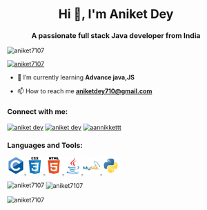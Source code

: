 <h1 align="center">Hi 👋, I'm Aniket Dey</h1>
<h3 align="center">A passionate full stack Java developer from India</h3>

<p align="left"> <img src="https://komarev.com/ghpvc/?username=aniket7107&label=Profile%20views&color=0e75b6&style=flat" alt="aniket7107" /> </p>

<p align="left"> <a href="https://github.com/ryo-ma/github-profile-trophy"><img src="https://github-profile-trophy.vercel.app/?username=aniket7107" alt="aniket7107" /></a> </p>

- 🌱 I’m currently learning **Advance java,JS**

- 📫 How to reach me **aniketdey710@gmail.com**

<h3 align="left">Connect with me:</h3>
<p align="left">
<a href="https://linkedin.com/in/aniket dey" target="blank"><img align="center" src="https://raw.githubusercontent.com/rahuldkjain/github-profile-readme-generator/master/src/images/icons/Social/linked-in-alt.svg" alt="aniket dey" height="30" width="40" /></a>
<a href="https://fb.com/aniket dey" target="blank"><img align="center" src="https://raw.githubusercontent.com/rahuldkjain/github-profile-readme-generator/master/src/images/icons/Social/facebook.svg" alt="aniket dey" height="30" width="40" /></a>
<a href="https://instagram.com/aannikkettt" target="blank"><img align="center" src="https://raw.githubusercontent.com/rahuldkjain/github-profile-readme-generator/master/src/images/icons/Social/instagram.svg" alt="aannikkettt" height="30" width="40" /></a>
</p>

<h3 align="left">Languages and Tools:</h3>
<p align="left"> <a href="https://www.cprogramming.com/" target="_blank" rel="noreferrer"> <img src="https://raw.githubusercontent.com/devicons/devicon/master/icons/c/c-original.svg" alt="c" width="40" height="40"/> </a> <a href="https://www.w3schools.com/css/" target="_blank" rel="noreferrer"> <img src="https://raw.githubusercontent.com/devicons/devicon/master/icons/css3/css3-original-wordmark.svg" alt="css3" width="40" height="40"/> </a> <a href="https://www.w3.org/html/" target="_blank" rel="noreferrer"> <img src="https://raw.githubusercontent.com/devicons/devicon/master/icons/html5/html5-original-wordmark.svg" alt="html5" width="40" height="40"/> </a> <a href="https://www.java.com" target="_blank" rel="noreferrer"> <img src="https://raw.githubusercontent.com/devicons/devicon/master/icons/java/java-original.svg" alt="java" width="40" height="40"/> </a> <a href="https://www.mysql.com/" target="_blank" rel="noreferrer"> <img src="https://raw.githubusercontent.com/devicons/devicon/master/icons/mysql/mysql-original-wordmark.svg" alt="mysql" width="40" height="40"/> </a> <a href="https://www.python.org" target="_blank" rel="noreferrer"> <img src="https://raw.githubusercontent.com/devicons/devicon/master/icons/python/python-original.svg" alt="python" width="40" height="40"/> </a> </p>

<p><img align="left" src="https://github-readme-stats.vercel.app/api/top-langs?username=aniket7107&show_icons=true&locale=en&layout=compact" alt="aniket7107" /></p>

<p>&nbsp;<img align="center" src="https://github-readme-stats.vercel.app/api?username=aniket7107&show_icons=true&locale=en" alt="aniket7107" /></p>

<p><img align="center" src="https://github-readme-streak-stats.herokuapp.com/?user=aniket7107&" alt="aniket7107" /></p>

